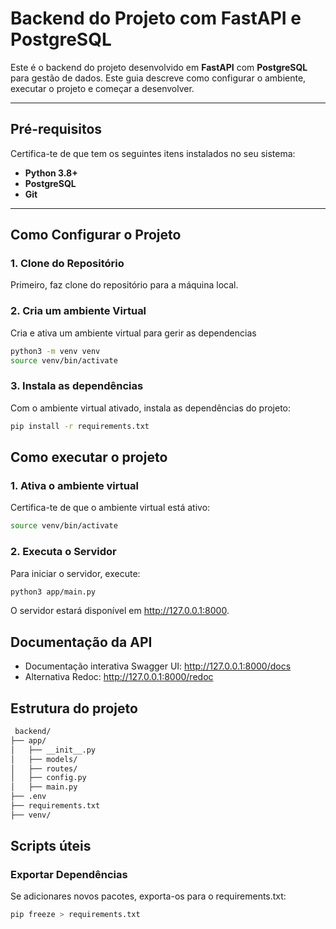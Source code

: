 # **Backend do Projeto com FastAPI e PostgreSQL**

Este é o backend do projeto desenvolvido em **FastAPI** com **PostgreSQL** para gestão de dados. Este guia descreve como configurar o ambiente, executar o projeto e começar a desenvolver.

---

## **Pré-requisitos**
Certifica-te de que tem os seguintes itens instalados no seu sistema:
- **Python 3.8+**
- **PostgreSQL**
- **Git**

---

## **Como Configurar o Projeto**

### **1. Clone do Repositório**
Primeiro, faz clone do repositório para a máquina local.

### **2. Cria um ambiente Virtual**
Cria e ativa um ambiente virtual para gerir as dependencias
```bash 
python3 -m venv venv
source venv/bin/activate
```

### **3. Instala as dependências**
Com o ambiente virtual ativado, instala as dependências do projeto:
```bash 
pip install -r requirements.txt
```


## Como executar o projeto

### **1. Ativa o ambiente virtual**
Certifica-te de que o ambiente virtual está ativo:
```bash
source venv/bin/activate
```

### **2. Executa o Servidor**
Para iniciar o servidor, execute:
```bash
python3 app/main.py
```
O servidor estará disponível em http://127.0.0.1:8000.


## Documentação da API
- Documentação interativa Swagger UI: http://127.0.0.1:8000/docs
- Alternativa Redoc: http://127.0.0.1:8000/redoc

## Estrutura do projeto
```bash
 backend/
├── app/
│   ├── __init__.py      
│   ├── models/          
│   ├── routes/         
│   ├── config.py        
│   ├── main.py          
├── .env                 
├── requirements.txt     
├── venv/                
```


## Scripts úteis
### Exportar Dependências
Se adicionares novos pacotes, exporta-os para o requirements.txt:
```bash
pip freeze > requirements.txt
```
